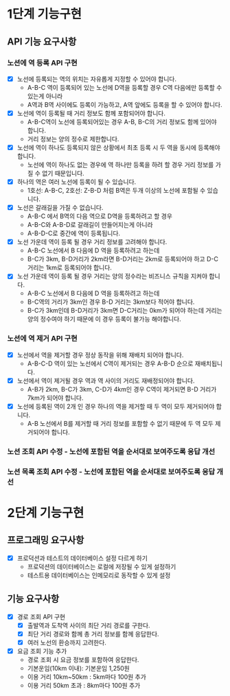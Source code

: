 # 1단계 기능구현
## API 기능 요구사항
### 노션에 역 등록 API 구현
* [x] 노선에 등록되는 역의 위치는 자유롭게 지정할 수 있어야 합니다.
  * A-B-C 역이 등록되어 있는 노선에 D역을 등록할 경우 C역 다음에만 등록할 수 있는게 아니라
  * A역과 B역 사이에도 등록이 가능하고, A역 앞에도 등록을 할 수 있어야 합니다.
* [x] 노선에 역이 등록될 때 거리 정보도 함께 포함되어야 합니다.
  * A-B-C역이 노선에 등록되어있는 경우 A-B, B-C의 거리 정보도 함께 있어야 합니다.
  * 거리 정보는 양의 정수로 제한합니다.
* [x] 노선에 역이 하나도 등록되지 않은 상황에서 최초 등록 시 두 역을 동시에 등록해야 합니다.
  * 노선에 역이 하나도 없는 경우에 역 하나만 등록을 하려 할 경우 거리 정보를 가질 수 없기 때문입니다.
* [x] 하나의 역은 여러 노선에 등록이 될 수 있습니다.
  * 1호선: A-B-C, 2호선: Z-B-D 처럼 B역은 두개 이상의 노선에 포함될 수 있습니다.
* [x] 노선은 갈래길을 가질 수 없습니다.
  * A-B-C 에서 B역의 다음 역으로 D역을 등록하려고 할 경우
  * A-B-C와 A-B-D로 갈래길이 만들어지는게 아니라
  * A-B-D-C로 중간에 역이 등록됩니다.
* [x] 노선 가운데 역이 등록 될 경우 거리 정보를 고려해야 합니다.
  * A-B-C 노선에서 B 다음에 D 역을 등록하려고 하는데
  * B-C가 3km, B-D거리가 2km라면 B-D거리는 2km로 등록되어야 하고 D-C 거리는 1km로 등록되어야 합니다.
* [x] 노선 가운데 역이 등록 될 경우 거리는 양의 정수라는 비즈니스 규칙을 지켜야 합니다.
  * A-B-C 노선에서 B 다음에 D 역을 등록하려고 하는데
  * B-C역의 거리가 3km인 경우 B-D 거리는 3km보다 적어야 합니다.
  * B-C가 3km인데 B-D거리가 3km면 D-C거리는 0km가 되어야 하는데 거리는 양의 정수여야 하기 때문에 이 경우 등록이 불가능 해야합니다.
### 노션에 역 제거 API 구현
* [x] 노선에서 역을 제거할 경우 정상 동작을 위해 재배치 되어야 합니다.
  * A-B-C-D 역이 있는 노선에서 C역이 제거되는 경우 A-B-D 순으로 재배치됩니다.
* [x] 노선에서 역이 제거될 경우 역과 역 사이의 거리도 재배정되어야 합니다.
  * A-B가 2km, B-C가 3km, C-D가 4km인 경우 C역이 제거되면 B-D 거리가 7km가 되어야 합니다.
* [x] 노선에 등록된 역이 2개 인 경우 하나의 역을 제거할 때 두 역이 모두 제거되어야 합니다.
  * A-B 노선에서 B를 제거할 때 거리 정보를 포함할 수 없기 때문에 두 역 모두 제거되어야 합니다.
### 노션 조회 API 수정 - 노선에 포함된 역을 순서대로 보여주도록 응답 개선
### 노션 목록 조회 API 수정 - 노선에 포함된 역을 순서대로 보여주도록 응답 개선

# 2단계 기능구현
## 프로그래밍 요구사항
* [x] 프로덕션과 테스트의 데이터베이스 설정 다르게 하기
  * 프로덕션의 데이터베이스는 로컬에 저장될 수 있게 설정하기
  * 테스트용 데이터베이스는 인메모리로 동작할 수 있게 설정

## 기능 요구사항
* [x] 경로 조회 API 구현
  * [x] 출발역과 도착역 사이의 최단 거리 경로를 구한다.
  * [x] 최단 거리 경로와 함께 총 거리 정보를 함께 응답한다.
  * [x] 여러 노선의 환승까지 고려한다.
* [x] 요금 조회 기능 추가
  * 경로 조회 시 요금 정보를 포함하여 응답한다.
  * 기본운임(10km 이내): 기본운임 1,250원
  * 이용 거리 10km~50km : 5km마다 100원 추가
  * 이용 거리 50km 초과 : 8km마다 100원 추가